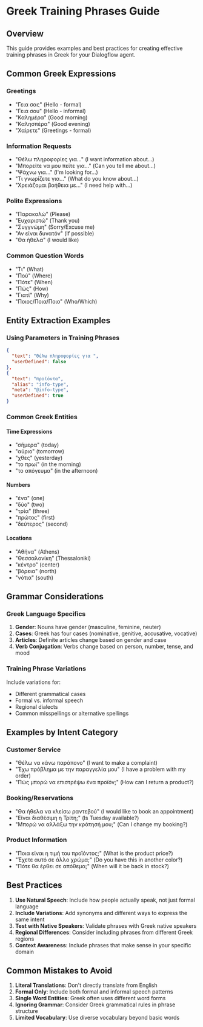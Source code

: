# Greek Training Phrases Guide

## Overview
This guide provides examples and best practices for creating effective training phrases in Greek for your Dialogflow agent.

## Common Greek Expressions

### Greetings
- "Γεια σας" (Hello - formal)
- "Γεια σου" (Hello - informal)
- "Καλημέρα" (Good morning)
- "Καλησπέρα" (Good evening)
- "Χαίρετε" (Greetings - formal)

### Information Requests
- "Θέλω πληροφορίες για..." (I want information about...)
- "Μπορείτε να μου πείτε για..." (Can you tell me about...)
- "Ψάχνω για..." (I'm looking for...)
- "Τι γνωρίζετε για..." (What do you know about...)
- "Χρειάζομαι βοήθεια με..." (I need help with...)

### Polite Expressions
- "Παρακαλώ" (Please)
- "Ευχαριστώ" (Thank you)
- "Συγγνώμη" (Sorry/Excuse me)
- "Αν είναι δυνατόν" (If possible)
- "Θα ήθελα" (I would like)

### Common Question Words
- "Τι" (What)
- "Πού" (Where)
- "Πότε" (When)
- "Πώς" (How)
- "Γιατί" (Why)
- "Ποιος/Ποια/Ποιο" (Who/Which)

## Entity Extraction Examples

### Using Parameters in Training Phrases
```json
{
  "text": "Θέλω πληροφορίες για ",
  "userDefined": false
},
{
  "text": "προϊόντα",
  "alias": "info-type",
  "meta": "@info-type",
  "userDefined": true
}
```

### Common Greek Entities

#### Time Expressions
- "σήμερα" (today)
- "αύριο" (tomorrow)
- "χθες" (yesterday)
- "το πρωί" (in the morning)
- "το απόγευμα" (in the afternoon)

#### Numbers
- "ένα" (one)
- "δύο" (two)
- "τρία" (three)
- "πρώτος" (first)
- "δεύτερος" (second)

#### Locations
- "Αθήνα" (Athens)
- "Θεσσαλονίκη" (Thessaloniki)
- "κέντρο" (center)
- "βόρεια" (north)
- "νότια" (south)

## Grammar Considerations

### Greek Language Specifics
1. **Gender**: Nouns have gender (masculine, feminine, neuter)
2. **Cases**: Greek has four cases (nominative, genitive, accusative, vocative)
3. **Articles**: Definite articles change based on gender and case
4. **Verb Conjugation**: Verbs change based on person, number, tense, and mood

### Training Phrase Variations
Include variations for:
- Different grammatical cases
- Formal vs. informal speech
- Regional dialects
- Common misspellings or alternative spellings

## Examples by Intent Category

### Customer Service
- "Θέλω να κάνω παράπονο" (I want to make a complaint)
- "Έχω πρόβλημα με την παραγγελία μου" (I have a problem with my order)
- "Πώς μπορώ να επιστρέψω ένα προϊόν;" (How can I return a product?)

### Booking/Reservations
- "Θα ήθελα να κλείσω ραντεβού" (I would like to book an appointment)
- "Είναι διαθέσιμη η Τρίτη;" (Is Tuesday available?)
- "Μπορώ να αλλάξω την κράτησή μου;" (Can I change my booking?)

### Product Information
- "Ποια είναι η τιμή του προϊόντος;" (What is the product price?)
- "Έχετε αυτό σε άλλο χρώμα;" (Do you have this in another color?)
- "Πότε θα έρθει σε απόθεμα;" (When will it be back in stock?)

## Best Practices

1. **Use Natural Speech**: Include how people actually speak, not just formal language
2. **Include Variations**: Add synonyms and different ways to express the same intent
3. **Test with Native Speakers**: Validate phrases with Greek native speakers
4. **Regional Differences**: Consider including phrases from different Greek regions
5. **Context Awareness**: Include phrases that make sense in your specific domain

## Common Mistakes to Avoid

1. **Literal Translations**: Don't directly translate from English
2. **Formal Only**: Include both formal and informal speech patterns
3. **Single Word Entities**: Greek often uses different word forms
4. **Ignoring Grammar**: Consider Greek grammatical rules in phrase structure
5. **Limited Vocabulary**: Use diverse vocabulary beyond basic words